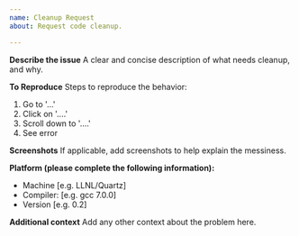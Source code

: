 ```yaml
---
name: Cleanup Request
about: Request code cleanup.

---
```


**Describe the issue**
A clear and concise description of what needs cleanup, and why.

**To Reproduce**
Steps to reproduce the behavior:
1. Go to '...'
2. Click on '....'
3. Scroll down to '....'
4. See error

**Screenshots**
If applicable, add screenshots to help explain the messiness.

**Platform (please complete the following information):**
- Machine [e.g. LLNL/Quartz] 
- Compiler: [e.g. gcc 7.0.0]
- Version [e.g. 0.2]

**Additional context**
Add any other context about the problem here.
